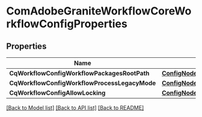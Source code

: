 # ComAdobeGraniteWorkflowCoreWorkflowConfigProperties

## Properties
Name | Type | Description | Notes
------------ | ------------- | ------------- | -------------
**CqWorkflowConfigWorkflowPackagesRootPath** | [**ConfigNodePropertyArray**](configNodePropertyArray.md) |  | [optional] 
**CqWorkflowConfigWorkflowProcessLegacyMode** | [**ConfigNodePropertyBoolean**](configNodePropertyBoolean.md) |  | [optional] 
**CqWorkflowConfigAllowLocking** | [**ConfigNodePropertyBoolean**](configNodePropertyBoolean.md) |  | [optional] 

[[Back to Model list]](../README.md#documentation-for-models) [[Back to API list]](../README.md#documentation-for-api-endpoints) [[Back to README]](../README.md)


